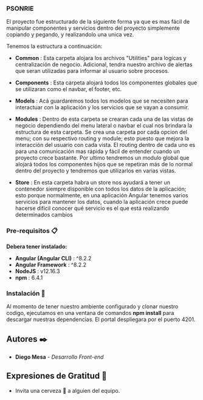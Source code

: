 ### PSONRIE
El proyecto fue estructurado de la siguiente forma ya que es mas fácil  de manipular componentes
y servicios dentro del proyecto simplemente copiando y pegando, y realizandolo una unica vez.

Tenemos la estructura a continuación:
* **Common** : Esta carpeta alojara los archivos "Utilities" para logicas y centralización de negocio. Adicional, tendra nuestro archivo de alertas que seran utilizadas para informar al usuario sobre procesos.

* **Components** : Esta carpeta alojará todos los componentes globales que se utilizaran como el navbar, el footer, etc.

* **Models** : Acá guardaremos todos los modelos que se necesiten para interactuar con la aplicación y los servicios que
se vayan a consumir.

* **Modules** : Dentro de esta carpeta se crearan cada una de las vistas de negocio dependiendo del menu lateral o navbar
el cual nos brindara la estructura de esta carpeta. Se crea una carpeta por cada opcion del menu; con su respectivo routing
y module; esto puesto que mejora la interacción del usuario con cada vista. El routing dentro de cada uno es para una comunicación mas rápida y fácil de entender cuando un proyecto crece bastante. Por ultimo tendremos un modulo global que alojará todos los componentes hijos que se repetiran más de lo normal dentro del proyecto y tendremos que utilizarlos en varias vistas.

* **Store** : En esta carpeta habra un store nos ayudará a tener un contenedor siempre disponible con todos los datos de la aplicación; esto porque normalmente, en una aplicación Angular tenemos varios servicios para mantener los datos, cuando la aplicación crece puede hacerse difícil conocer qué servicio es el que está realizando determinados cambios



### Pre-requisitos 📋

**Debera tener instalado:**
* **Angular (Angular CLI)** : ^8.2.2
* **Angular Framework**     : ^8.2.2
* **NodeJS**                : v12.16.3
* **npm**                   : 6.4.1


### Instalación 🔧

Al momento de tener nuestro ambiente configurado y clonar nuestro codigo, ejecutamos en una ventana
de comandos **npm install** para descargar nuestras dependencias. El portal despliegara por el puerto 4201.


## Autores ✒️

* **Diego Mesa** - *Desarrollo Front-end*


## Expresiones de Gratitud 🎁

* Invita una cerveza 🍺 a alguien del equipo.
